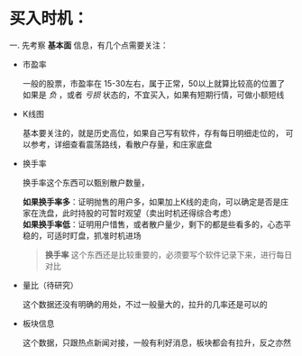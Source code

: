 # 买入时机：
一. 先考察 **基本面** 信息，有几个点需要关注：
- 市盈率

    一般的股票，市盈率在 15-30左右，属于正常，50以上就算比较高的位置了
如果是 *负* ，或者 *亏损* 状态的，不宜买入，如果有短期行情，可做小额短线

- K线图

    基本要关注的，就是历史高位，如果自己写有软件，存有每日明细走位的，
可以参考，详细查看震荡路线，看散户存量，和庄家底盘

- 换手率

    换手率这个东西可以甄别散户数量，
    
    **如果换手率多**：证明抛售的用户多，如果加上K线的走向，可以确定是否是庄家在洗盘，此时持股的可暂时观望（卖出时机还得综合考虑）  
    **如果换手率低**：证明用户惜售，或者散户量少，剩下的都是些看多的，心态平稳的，可适时盯盘，抓准时机进场

    > **换手率** 这个东西还是比较重要的，必须要写个软件记录下来，进行每日对比

- 量比（待研究）
    
    这个数据还没有明确的用处，不过一般量大的，拉升的几率还是可以的

- 板块信息

    这个数据，只跟热点新闻对接，一般有利好消息，板块都会有拉升，反之亦然
